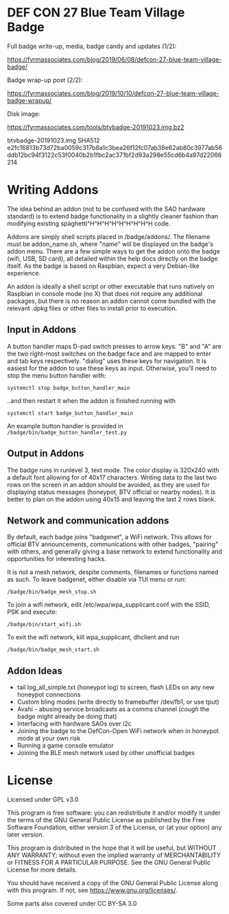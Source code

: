 # DEF CON 27 Blue Team Village Badge #

Full badge write-up, media, badge candy and updates (1/2):

<https://fyrmassociates.com/blog/2019/06/08/defcon-27-blue-team-village-badge/>

Badge wrap-up post (2/2):

<https://fyrmassociates.com/blog/2019/10/10/defcon-27-blue-team-village-badge-wrapup/>

Disk image:

<https://fyrmassociates.com/tools/btvbadge-20191023.img.bz2>

btvbadge-20191023.img SHA512 e2fc16813b73d72ba0059c317b8a1c3bea26f12fc07ab38e62ab80c3977ab56ddb12bc94f3122c53f0040b2b1fbc2ac371bf2d93a298e55cd6b4a97d22066214


# Writing Addons #

The idea behind an addon (not to be confused with the SAO hardware standard) is to extend badge functionality in a slightly cleaner fashion than modifying existing spaghetti^H^H^H^H^H^H^H^H^H code.

Addons are simply shell scripts placed in /badge/addons/.  The filename must be addon_name.sh, where "name" will be displayed on the badge's addon menu.  There are a few simple ways to get the addon onto the badge (wifi, USB, SD card), all detailed within the help docs directly on the badge itself.  As the badge is based on Raspbian, expect a very Debian-like experience.

An addon is ideally a shell script or other executable that runs natively on Raspbian in console mode (no X) that does not require any additional packages, but there is no reason an addon cannot come bundled with the relevant .dpkg files or other files to install prior to execution.

## Input in Addons ##
A button handler maps D-pad switch presses to arrow keys.  "B" and "A" are the two right-most switches on the badge face and are mapped to enter and tab keys respectively.  "dialog" uses these keys for navigation.  It is easiest for the addon to use these keys as input.  Otherwise, you'll need to stop the menu button handler with:

`systemctl stop badge_button_handler_main`

..and then restart it when the addon is finished running with

`systemctl start badge_button_handler_main`

An example button handler is provided in `/badge/bin/badge_button_handler_test.py`

## Output in Addons ##
The badge runs in runlevel 3, text mode.  The color display is 320x240 with a default font allowing for of 40x17 characters.  Writing data to the last two rows on the screen in an addon should be avoided, as they are used for displaying status messages (honeypot, BTV official or nearby nodes).  It is better to plan on the addon using 40x15 and leaving the last 2 rows blank.

## Network and communication addons ##
By default, each badge joins "badgenet", a WiFi network.  This allows for official BTV announcements, communications with other badges, "pairing" with others, and generally giving a base network to extend functionality and opportunities for interesting hacks.

It is not a mesh network, despite comments, filenames or functions named as such.  To leave badgenet, either disable via TUI menu or run:

`/badge/bin/badge_mesh_stop.sh`

To join a wifi network, edit /etc/wpa/wpa_supplicant.conf with the SSID, PSK and execute:

`/badge/bin/start_wifi.sh`

To exit the wifi network, kill wpa_supplicant, dhclient and run

`/badge/bin/badge_mesh_start.sh`

## Addon Ideas ##
* tail log_all_simple.txt (honeypot log) to screen, flash LEDs on any new honeypot connections
* Custom bling modes (write directly to framebuffer /dev/fb1, or use tput)
* Avahi - abusing service broadcasts as a comms channel (*cough* the badge might already be doing that)
* Interfacing with hardware SAOs over i2c
* Joining the badge to the DefCon-Open WiFi network when in honeypot mode at your own risk
* Running a game console emulator
* Joining the BLE mesh network used by other unofficial badges

# License #

Licensed under GPL v3.0

This program is free software: you can redistribute it and/or modify
it under the terms of the GNU General Public License as published by
the Free Software Foundation, either version 3 of the License, or
(at your option) any later version.

This program is distributed in the hope that it will be useful,
but WITHOUT ANY WARRANTY; without even the implied warranty of
MERCHANTABILITY or FITNESS FOR A PARTICULAR PURPOSE.  See the
GNU General Public License for more details.

You should have received a copy of the GNU General Public License
along with this program.  If not, see <https://www.gnu.org/licenses/>.

Some parts also covered under CC BY-SA 3.0
